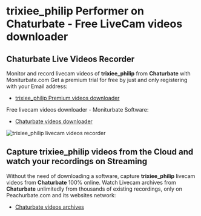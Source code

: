 # trixiee_philip Performer on Chaturbate - Free LiveCam videos downloader

## Chaturbate Live Videos Recorder

Monitor and record livecam videos of **trixiee_philip** from **Chaturbate** with Moniturbate.com
Get a premium trial for free by just and only registering with your Email address:
* [trixiee_philip Premium videos downloader](https://moniturbate.com/request-demo-licence-key.html)

Free livecam videos downloader - Moniturbate Software:
* [Chaturbate videos downloader](https://moniturbate.com/moniturbate-download-software.html)

![trixiee_philip livecam videos recorder](https://peachurnet.com/templates/moniturbate-software.png)


## Capture trixiee_philip videos from the Cloud and watch your recordings on Streaming

Without the need of downloading a software, capture **trixiee_philip** livecam videos from **Chaturbate** 100% online.
Watch Livecam archives from **Chaturbate** unlimitedly from thousands of existing recordings, only on Peachurbate.com and its websites network:
* [Chaturbate videos archives](https://peachurnet.com/)